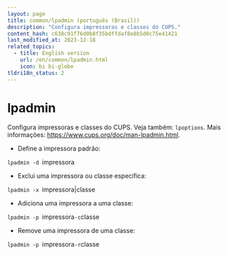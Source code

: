 ```yaml
---
layout: page
title: common/lpadmin (português (Brasil))
description: "Configura impressoras e classes do CUPS."
content_hash: c638c91f76d0b8f35bdffdaf8e8b5d0c75e41421
last_modified_at: 2023-12-18
related_topics:
  - title: English version
    url: /en/common/lpadmin.html
    icon: bi bi-globe
tldri18n_status: 2
---
```

# lpadmin

Configura impressoras e classes do CUPS.
Veja também: `lpoptions`.
Mais informações: <https://www.cups.org/doc/man-lpadmin.html>.

- Define a impressora padrão:

`lpadmin -d `<span class="tldr-var badge badge-pill bg-dark-lm bg-white-dm text-white-lm text-dark-dm font-weight-bold">impressora</span>

- Exclui uma impressora ou classe específica:

`lpadmin -x `<span class="tldr-var badge badge-pill bg-dark-lm bg-white-dm text-white-lm text-dark-dm font-weight-bold">impressora|classe</span>

- Adiciona uma impressora a uma classe:

`lpadmin -p `<span class="tldr-var badge badge-pill bg-dark-lm bg-white-dm text-white-lm text-dark-dm font-weight-bold">impressora</span>` -c `<span class="tldr-var badge badge-pill bg-dark-lm bg-white-dm text-white-lm text-dark-dm font-weight-bold">classe</span>

- Remove uma impressora de uma classe:

`lpadmin -p `<span class="tldr-var badge badge-pill bg-dark-lm bg-white-dm text-white-lm text-dark-dm font-weight-bold">impressora</span>` -r `<span class="tldr-var badge badge-pill bg-dark-lm bg-white-dm text-white-lm text-dark-dm font-weight-bold">classe</span>
